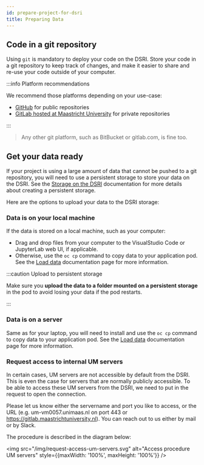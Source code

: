 ```yaml
---
id: prepare-project-for-dsri
title: Preparing Data
---
```


## Code in a git repository

Using `git` is mandatory to deploy your code on the DSRI. Store your code in a git repository to keep track of changes, and make it easier to share and re-use your code outside of your computer.

:::info Platform recommendations

We recommend those platforms depending on your use-case:

* [GitHub](https://github.com) for public repositories
* [GitLab hosted at Maastricht University](https://gitlab.maastrichtuniversity.nl) for private repositories

:::

> Any other git platform, such as BitBucket or gitlab.com, is fine too.

<!--

## Develop locally or on the DSRI?

You can develop directly on the DSRI using VisualStudio Code or JupyterLab.

If you prefer your local environment for development, and only run big tasks on the DSRI:

* Make sure your code **does not use absolute paths**. For example, `C://Desktop/myproject/data` will not work when running on the DSRI, use a relative path such as `../data`
* **Use `git`** to synchronize your local development code with the code on the DSRI

## Define your deployment strategy

<img src="/img/dsri-deploy-flowchart.png" alt="DSRI deployment flowchart" style={{maxWidth: '100%', maxHeight: '100%'}} />

-->

## Get your data ready

If your project is using a large amount of data that cannot be pushed to a git repository, you will need to use a persistent storage to store your data on the DSRI. See the [Storage on the DSRI](/docs/openshift-storage) documentation for more details about creating a persistent storage.

Here are the options to upload your data to the DSRI storage:

### Data is on your local machine

If the data is stored on a local machine, such as your computer:
* Drag and drop files from your computer to the VisualStudio Code or JupyterLab web UI, if applicable.
* Otherwise, use the `oc cp` command to copy data to your application pod. See the [Load data](/docs/openshift-load-data) documentation page for more information.

:::caution Upload to persistent storage

Make sure you **upload the data to a folder mounted on a persistent storage** in the pod to avoid losing your data if the pod restarts.

:::

### Data is on a server

Same as for your laptop, you will need to install and use the `oc cp` command to copy data to your application pod. See the [Load data](/docs/openshift-load-data) documentation page for more information.


### Request access to internal UM servers

In certain cases, UM servers are not accessible by default from the DSRI. This is even the case for servers that are normally publicly accessible. To be able to access these UM servers from the DSRI, we need to put in the request to open the connection. 

Please let us know either the servername and port you like to access, or the URL (e.g. um-vm0057.unimaas.nl on port 443 or https://gitlab.maastrichtuniversity.nl). You can reach out to us either by mail or by Slack.

The procedure is described in the diagram below:

<img src="/img/request-access-um-servers.svg" alt="Access procedure UM servers" style={{maxWidth: '100%', maxHeight: '100%'}} />

<!-- Check readme for source of the diagram -->
